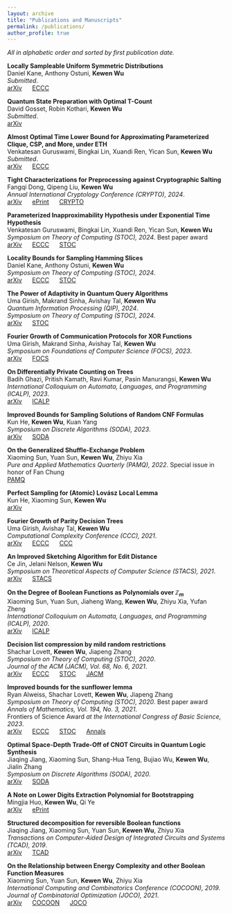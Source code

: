 ```yaml
---
layout: archive
title: "Publications and Manuscripts"
permalink: /publications/
author_profile: true
---
```


*All in alphabetic order and sorted by first publication date.*

<b>Locally Sampleable Uniform Symmetric Distributions</b><br>
Daniel Kane, Anthony Ostuni, <b>Kewen Wu</b><br>
<i>Submitted</i>.<br>
[arXiv](https://arxiv.org/abs/2411.08183) &nbsp;&nbsp;&nbsp;&nbsp; [ECCC](https://eccc.weizmann.ac.il/report/2024/180) &nbsp;&nbsp;&nbsp;&nbsp; 


<b>Quantum State Preparation with Optimal T-Count</b><br>
David Gosset, Robin Kothari, <b>Kewen Wu</b><br>
<i>Submitted</i>.<br>
[arXiv](https://arxiv.org/abs/2411.04790) &nbsp;&nbsp;&nbsp;&nbsp; 

<b>Almost Optimal Time Lower Bound for Approximating Parameterized Clique, CSP, and More, under ETH</b><br>
Venkatesan Guruswami, Bingkai Lin, Xuandi Ren, Yican Sun, <b>Kewen Wu</b><br>
<i>Submitted</i>.<br>
[arXiv](https://arxiv.org/abs/2404.08870) &nbsp;&nbsp;&nbsp;&nbsp; [ECCC](https://eccc.weizmann.ac.il/report/2024/075/)

<b>Tight Characterizations for Preprocessing against Cryptographic Salting</b><br>
Fangqi Dong, Qipeng Liu, <b>Kewen Wu</b><br>
<i>Annual International Cryptology Conference (CRYPTO), 2024</i>.<br>
[arXiv](https://arxiv.org/abs/2405.20281) &nbsp;&nbsp;&nbsp;&nbsp; [ePrint](https://eprint.iacr.org/2024/831) &nbsp;&nbsp;&nbsp;&nbsp; [CRYPTO](https://link.springer.com/chapter/10.1007/978-3-031-68385-5_12)

<b>Parameterized Inapproximability Hypothesis under Exponential Time Hypothesis</b><br>
Venkatesan Guruswami, Bingkai Lin, Xuandi Ren, Yican Sun, <b>Kewen Wu</b><br>
<i>Symposium on Theory of Computing (STOC), 2024</i>. Best paper award<br>
[arXiv](https://arxiv.org/abs/2311.16587) &nbsp;&nbsp;&nbsp;&nbsp; [ECCC](https://eccc.weizmann.ac.il/report/2023/188/) &nbsp;&nbsp;&nbsp;&nbsp; [STOC](https://dl.acm.org/doi/10.1145/3618260.3649771)

<b>Locality Bounds for Sampling Hamming Slices</b><br>
Daniel Kane, Anthony Ostuni, <b>Kewen Wu</b><br>
<i>Symposium on Theory of Computing (STOC), 2024</i>.<br>
[arXiv](https://arxiv.org/abs/2402.14278) &nbsp;&nbsp;&nbsp;&nbsp; [ECCC](https://eccc.weizmann.ac.il/report/2024/031/) &nbsp;&nbsp;&nbsp;&nbsp; [STOC](https://dl.acm.org/doi/10.1145/3618260.3649670)

<b>The Power of Adaptivity in Quantum Query Algorithms</b><br>
Uma Girish, Makrand Sinha, Avishay Tal, <b>Kewen Wu</b><br>
<i>Quantum Information Processing (QIP), 2024</i>.<br>
<i>Symposium on Theory of Computing (STOC), 2024</i>.<br>
[arXiv](https://arxiv.org/abs/2311.16057) &nbsp;&nbsp;&nbsp;&nbsp; [STOC](https://dl.acm.org/doi/10.1145/3618260.3649621)

<b>Fourier Growth of Communication Protocols for XOR Functions</b><br>
Uma Girish, Makrand Sinha, Avishay Tal, <b>Kewen Wu</b><br>
<i>Symposium on Foundations of Computer Science (FOCS), 2023</i>.<br>
[arXiv](https://arxiv.org/abs/2307.13926) &nbsp;&nbsp;&nbsp;&nbsp; [FOCS](https://ieeexplore.ieee.org/document/10353094)

<b>On Differentially Private Counting on Trees</b><br>
Badih Ghazi, Pritish Kamath, Ravi Kumar, Pasin Manurangsi, <b>Kewen Wu</b><br>
<i>International Colloquium on Automata, Languages, and Programming (ICALP), 2023</i>.<br>
[arXiv](https://arxiv.org/abs/2212.11967) &nbsp;&nbsp;&nbsp;&nbsp; [ICALP](https://drops.dagstuhl.de/opus/volltexte/2023/18118/)

<b>Improved Bounds for Sampling Solutions of Random CNF Formulas</b><br>
Kun He, <b>Kewen Wu</b>, Kuan Yang<br>
<i>Symposium on Discrete Algorithms (SODA), 2023</i>.<br>
[arXiv](https://arxiv.org/abs/2207.11892) &nbsp;&nbsp;&nbsp;&nbsp; [SODA](https://epubs.siam.org/doi/abs/10.1137/1.9781611977554.ch128)

<b>On the Generalized Shuffle-Exchange Problem</b><br>
Xiaoming Sun, Yuan Sun, <b>Kewen Wu</b>, Zhiyu Xia<br>
<i>Pure and Applied Mathematics Quarterly (PAMQ), 2022</i>. Special issue in honor of Fan Chung<br>
[PAMQ](https://www.intlpress.com/site/pub/pages/journals/items/pamq/content/vols/0018/0006/a013/)

<b>Perfect Sampling for (Atomic) Lovász Local Lemma</b><br>
Kun He, Xiaoming Sun, <b>Kewen Wu</b><br>
[arXiv](http://arxiv.org/abs/2107.03932)

<b>Fourier Growth of Parity Decision Trees</b><br>
Uma Girish, Avishay Tal, <b>Kewen Wu</b><br>
<i>Computational Complexity Conference (CCC), 2021</i>.<br>
[arXiv](https://arxiv.org/abs/2103.11604) &nbsp;&nbsp;&nbsp;&nbsp; [ECCC](https://eccc.weizmann.ac.il/report/2021/046/) &nbsp;&nbsp;&nbsp;&nbsp; [CCC](https://drops.dagstuhl.de/opus/volltexte/2021/14313/)

<b>An Improved Sketching Algorithm for Edit Distance</b><br>
Ce Jin, Jelani Nelson, <b>Kewen Wu</b><br>
<i>Symposium on Theoretical Aspects of Computer Science (STACS), 2021</i>.<br>
[arXiv](https://arxiv.org/abs/2010.13170) &nbsp;&nbsp;&nbsp;&nbsp; [STACS](https://drops.dagstuhl.de/opus/volltexte/2021/13690/) 

<b>On the Degree of Boolean Functions as Polynomials over $\mathbb Z_m$</b><br>
Xiaoming Sun, Yuan Sun, Jiaheng Wang, <b>Kewen Wu</b>, Zhiyu Xia, Yufan Zheng<br>
<i>International Colloquium on Automata, Languages, and Programming (ICALP), 2020</i>.<br>
[arXiv](https://arxiv.org/abs/1910.12458) &nbsp;&nbsp;&nbsp;&nbsp; [ICALP](https://drops.dagstuhl.de/opus/volltexte/2020/12507/)

<b>Decision list compression by mild random restrictions</b><br>
Shachar Lovett, <b>Kewen Wu</b>, Jiapeng Zhang<br>
<i>Symposium on Theory of Computing (STOC), 2020</i>.<br>
<i>Journal of the ACM (JACM), Vol. 68, No. 6, 2021</i>.<br>
[arXiv](https://arxiv.org/abs/1909.10658) &nbsp;&nbsp;&nbsp;&nbsp; [ECCC](https://eccc.weizmann.ac.il/report/2019/137/) &nbsp;&nbsp;&nbsp;&nbsp; [STOC](https://dl.acm.org/doi/10.1145/3357713.3384241) &nbsp;&nbsp;&nbsp;&nbsp; [JACM](https://dl.acm.org/doi/10.1145/3485007)

<b>Improved bounds for the sunflower lemma</b><br>
Ryan Alweiss, Shachar Lovett, <b>Kewen Wu</b>, Jiapeng Zhang<br>
<i>Symposium on Theory of Computing (STOC), 2020</i>. Best paper award<br>
<i>Annals of Mathematics, Vol. 194, No. 3, 2021</i>.<br>
Frontiers of Science Award <i> at the International Congress of Basic Science, 2023</i>.<br>
[arXiv](https://arxiv.org/abs/1908.08483) &nbsp;&nbsp;&nbsp;&nbsp; [ECCC](https://eccc.weizmann.ac.il/report/2019/110/)  &nbsp;&nbsp;&nbsp;&nbsp; [STOC](https://dl.acm.org/doi/10.1145/3357713.3384234) &nbsp;&nbsp;&nbsp;&nbsp; [Annals](https://annals.math.princeton.edu/2021/194-3/p05)

<b>Optimal Space-Depth Trade-Off of CNOT Circuits in Quantum Logic Synthesis</b><br>
Jiaqing Jiang, Xiaoming Sun, Shang-Hua Teng, Bujiao Wu, <b>Kewen Wu</b>, Jialin Zhang<br>
<i>Symposium on Discrete Algorithms (SODA), 2020</i>.<br>
[arXiv](https://arxiv.org/abs/1907.05087) &nbsp;&nbsp;&nbsp;&nbsp; [SODA](https://epubs.siam.org/doi/abs/10.1137/1.9781611975994.13)

<b>A Note on Lower Digits Extraction Polynomial for Bootstrapping</b><br>
Mingjia Huo, <b>Kewen Wu</b>, Qi Ye<br>
[arXiv](https://arxiv.org/abs/1906.02867) &nbsp;&nbsp;&nbsp;&nbsp; [ePrint](https://eprint.iacr.org/2019/677)

<b>Structured decomposition for reversible Boolean functions</b><br>
Jiaqing Jiang, Xiaoming Sun, Yuan Sun, <b>Kewen Wu</b>, Zhiyu Xia<br>
<i>Transactions on Computer-Aided Design of Integrated Circuits and Systems (TCAD), 2019</i>.<br>
[arXiv](https://arxiv.org/abs/1810.04279) &nbsp;&nbsp;&nbsp;&nbsp; [TCAD](https://ieeexplore.ieee.org/document/8764360)

<b>On the Relationship between Energy Complexity and other Boolean Function Measures</b><br>
Xiaoming Sun, Yuan Sun, <b>Kewen Wu</b>, Zhiyu Xia<br>
<i>International Computing and Combinatorics Conference (COCOON), 2019</i>.<br>
<i>Journal of Combinatorial Optimization (JOCO), 2021</i>.<br>
[arXiv](https://arxiv.org/abs/1810.03811) &nbsp;&nbsp;&nbsp;&nbsp; [COCOON](https://link.springer.com/chapter/10.1007%2F978-3-030-26176-4_43) &nbsp;&nbsp;&nbsp;&nbsp; [JOCO](https://link.springer.com/article/10.1007/s10878-020-00689-8)
